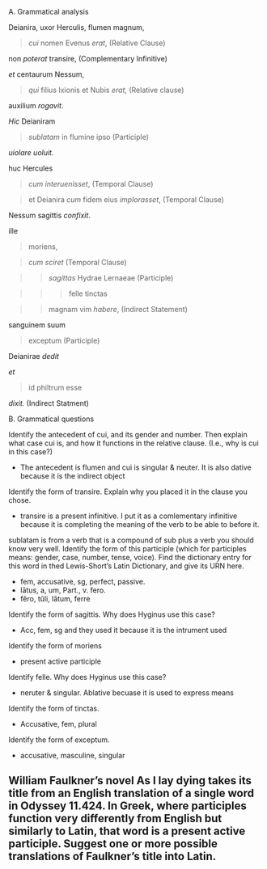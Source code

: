 A. Grammatical analysis

Deianira, uxor Herculis, flumen magnum, 

> *cui* nomen Evenus *erat*, (Relative Clause) 

non *poterat* transire, (Complementary Infinitive)

*et* centaurum Nessum, 

> *qui* filius Ixionis et Nubis *erat,* (Relative clause)

auxilium *rogavit*. 

*Hic* Deianiram 

> *sublatam* in flumine ipso (Participle)

*uiolare* *uoluit.*

huc Hercules 

> *cum interuenisset*, (Temporal Clause)

> et Deianira *cum* fidem eius *implorasset*, (Temporal Clause)

Nessum sagittis *confixit*. 

ille 

> moriens, 

> *cum* *sciret* (Temporal Clause)

>> *sagittas* Hydrae Lernaeae (Participle)

>>> felle tinctas

>> magnam vim *habere*, (Indirect Statement)

sanguinem suum 

> exceptum (Participle)

Deianirae *dedit*

*et* 

> id philtrum esse 

*dixit.* (Indirect Statment)

B. Grammatical questions

Identify the antecedent of cui, and its gender and number. Then explain what case cui is, and how it functions in the relative clause. (I.e., why is cui in this case?)
- The antecedent is flumen and cui is singular & neuter. It is also dative because it is the indirect object

Identify the form of transire. Explain why you placed it in the clause you chose.
- transire is a present infinitive. I put it as a comlementary infinitive because it is completing the meaning of the verb to be able to before it.

sublatam is from a verb that is a compound of sub plus a verb you should know very well. Identify the form of this participle (which for participles means: gender, case, number, tense, voice). Find the dictionary entry for this word in thed Lewis-Short’s Latin Dictionary, and give its URN here.
- fem, accusative, sg, perfect, passive. 
- lātus, a, um, Part., v. fero. 
- fĕro, tŭli, lātum, ferre

Identify the form of sagittis. Why does Hyginus use this case?
- Acc, fem, sg and they used it because it is the intrument used

Identify the form of moriens
- present active participle

Identify felle. Why does Hyginus use this case?
- neruter & singular. Ablative becuase it is used to express means

Identify the form of tinctas.
- Accusative, fem, plural

Identify the form of exceptum.
- accusative, masculine, singular

William Faulkner’s novel As I lay dying takes its title from an English translation of a single word in Odyssey 11.424. In Greek, where participles function very differently from English but similarly to Latin, that word is a present active participle. Suggest one or more possible translations of Faulkner’s title into Latin.
- 

